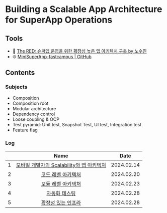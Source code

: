 # Building a Scalable App Architecture for SuperApp Operations

## Tools

- 🎥 [The RED: 슈퍼앱 운영을 위한 확장성 높은 앱 아키텍처 구축 by 노수진](https://fastcampus.co.kr/dev_red_rsj)
- 🌐 [MiniSuperApp-fastcampus | GitHub](https://github.com/nsoojin/MiniSuperApp-fastcampus?tab=readme-ov-file)

## Contents

### Subjects

- Composition
- Composition root
- Modular architecture
- Dependency control
- Loose coupling & OCP
- Test pyramid: Unit test, Snapshot Test, UI test, Integration test
- Feature flag

### Log

|     |                                       Name                                        |    Date    |
| :-: | :-------------------------------------------------------------------------------: | :--------: |
|  1  | [모바일 개발자의 Scalability와 앱 아키텍처](./01.scalability-app-architecture.md) | 2024.02.14 |
|  2  |               [코드 레벨 아키텍처](./02.code-level-architecture.md)               | 2024.02.20 |
|  3  |              [모듈 레벨 아키텍처](./03.module-level-architecture.md)              | 2024.02.23 |
|  4  |                    [자동화 테스팅](./04.automated-testing.md)                     | 2024.02.28 |
|  5  |                        [확장성 있는 인프라](./05.infra.md)                        | 2024.02.28 |
